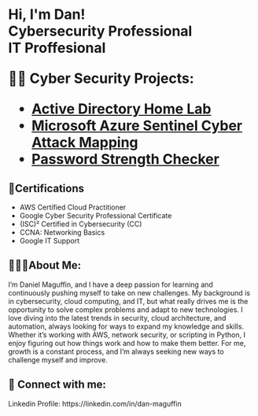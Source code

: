<h1>Hi, I'm Dan! <br/><a>Cybersecurity Professional</a> <br/><a> IT Proffesional </a>

<b>👨‍💻 Cyber Security Projects:</b>
- [Active Directory Home Lab](https://github.com/DanMaguffin/microsoft-active-directory-home-lab) 
 - [Microsoft Azure Sentinel Cyber Attack Mapping](https://github.com/DanMaguffin/Microsoft-Sentinel-with-Live-Attack-Mapping)  
  - [Password Strength Checker](https://github.com/DanMaguffin/password-checker)

 <h2>📄Certifications</h2>

- AWS Certified Cloud Practitioner
- Google Cyber Security Professional Certificate
- (ISC)² Certified in Cybersecurity (CC)
- CCNA: Networking Basics
- Google IT Support

<h2> 🏌🏻‍♂️About Me:</h2>

I’m Daniel Maguffin, and I have a deep passion for learning and continuously pushing myself to take on new challenges. My background is in cybersecurity, cloud computing, and IT, but what really drives me is the opportunity to solve complex problems and adapt to new technologies. I love diving into the latest trends in security, cloud architecture, and automation, always looking for ways to expand my knowledge and skills. Whether it’s working with AWS, network security, or scripting in Python, I enjoy figuring out how things work and how to make them better. For me, growth is a constant process, and I’m always seeking new ways to challenge myself and improve.


<h2> 🤳 Connect with me:</h2>
Linkedin Profile: https://linkedin.com/in/dan-maguffin


<!--
 Here are some ideas to get you started:

- 🔭 I’m currently working on ...
- 🌱 I’m currently learning ...
- 👯 I’m looking to collaborate on ...
- 🤔 I’m looking for help with ...
- 💬 Ask me about ...
- 📫 How to reach me: ...
- 😄 Pronouns: ...
- ⚡ Fun fact: ...
-->
